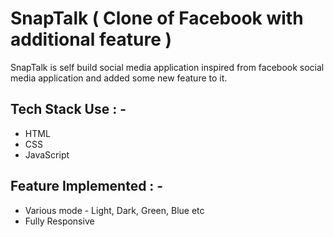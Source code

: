 # SnapTalk ( Clone of Facebook with additional feature )

<p>SnapTalk is self build social media application inspired from facebook social media application and added some new feature to it. </p>


## Tech Stack Use : -

  - HTML
  - CSS
  - JavaScript
  
## Feature Implemented : -
  - Various mode - Light, Dark, Green, Blue etc
  - Fully Responsive
